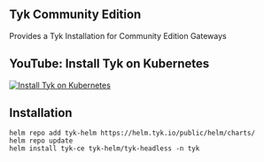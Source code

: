 ## Tyk Community Edition
Provides a Tyk Installation for Community Edition Gateways

## YouTube: Install Tyk on Kubernetes

[![Install Tyk on Kubernetes](https://img.youtube.com/vi/mkyl38sBAF0/0.jpg)](https://www.youtube.com/watch?v=mkyl38sBAF0)

## Installation
	helm repo add tyk-helm https://helm.tyk.io/public/helm/charts/
	helm repo update
	helm install tyk-ce tyk-helm/tyk-headless -n tyk
